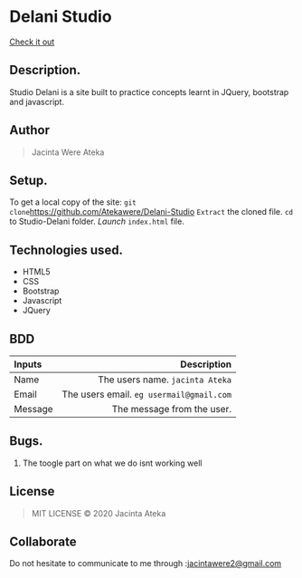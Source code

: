 # Delani Studio
[Check it out]( https://atekawere.github.io/Delani-Studio/)
## Description.
Studio Delani is a site built to practice concepts learnt in JQuery, bootstrap and javascript.
## Author
>Jacinta Were Ateka
## Setup.
To get a local copy of the site:
`git clone`https://github.com/Atekawere/Delani-Studio
`Extract` the cloned file.
`cd` to Studio-Delani folder.
*Launch* `index.html` file.
## Technologies used.
* HTML5
* CSS
* Bootstrap
* Javascript
* JQuery
## BDD
| Inputs |  Description |
| :---         |          ---: |
| Name   | The users name. `jacinta Ateka`|
| Email     | The users email. ``eg usermail@gmail.com``   |
| Message    | The message from the user.   |
## Bugs.
1. The toogle part on what we do isnt working well
## License
>MIT LICENSE &copy; 2020 Jacinta Ateka
## Collaborate
 Do not hesitate to communicate to me through :jacintawere2@gmail.com